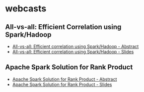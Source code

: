 webcasts
========
## All-vs-all: Efficient Correlation using Spark/Hadoop

* [All-vs-all: Efficient correlation using Spark/Hadoop - Abstract](http://www.oreilly.com/pub/e/3200)
* [All-vs-all: Efficient correlation using Spark/Hadoop - Slides](./oreilly_webinar_2015_07_23.pdf)

## Apache Spark Solution for Rank Product
* [Apache Spark Solution for Rank Product - Abstract](http://www.oreilly.com/pub/e/3507)
* [Apache Spark Solution for Rank Product - Slides](./RankProduct_slides.pdf)